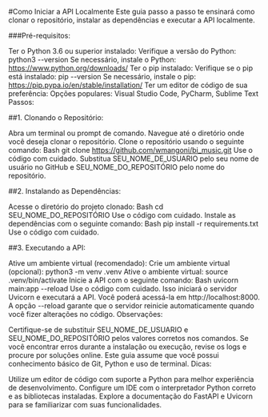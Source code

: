 #Como Iniciar a API Localmente
Este guia passo a passo te ensinará como clonar o repositório, instalar as dependências e executar a API localmente.

###Pré-requisitos:

Ter o Python 3.6 ou superior instalado:
Verifique a versão do Python: python3 --version
Se necessário, instale o Python: https://www.python.org/downloads/
Ter o pip instalado:
Verifique se o pip está instalado: pip --version
Se necessário, instale o pip: https://pip.pypa.io/en/stable/installation/
Ter um editor de código de sua preferência:
Opções populares: Visual Studio Code, PyCharm, Sublime Text
Passos:

##1. Clonando o Repositório:

Abra um terminal ou prompt de comando.
Navegue até o diretório onde você deseja clonar o repositório.
Clone o repositório usando o seguinte comando:
Bash
git clone https://github.com/wmangoni/bi_music.git
Use o código com cuidado.
Substitua SEU_NOME_DE_USUARIO pelo seu nome de usuário no GitHub e SEU_NOME_DO_REPOSITÓRIO pelo nome do repositório.

##2. Instalando as Dependências:

Acesse o diretório do projeto clonado:
Bash
cd SEU_NOME_DO_REPOSITÓRIO
Use o código com cuidado.
Instale as dependências com o seguinte comando:
Bash
pip install -r requirements.txt
Use o código com cuidado.

##3. Executando a API:

Ative um ambiente virtual (recomendado):
Crie um ambiente virtual (opcional): python3 -m venv .venv
Ative o ambiente virtual: source .venv/bin/activate
Inicie a API com o seguinte comando:
Bash
uvicorn main:app --reload
Use o código com cuidado.
Isso iniciará o servidor Uvicorn e executará a API. Você poderá acessá-la em http://localhost:8000.
A opção --reload garante que o servidor reinicie automaticamente quando você fizer alterações no código.
Observações:

Certifique-se de substituir SEU_NOME_DE_USUARIO e SEU_NOME_DO_REPOSITÓRIO pelos valores corretos nos comandos.
Se você encontrar erros durante a instalação ou execução, revise os logs e procure por soluções online.
Este guia assume que você possui conhecimento básico de Git, Python e uso de terminal.
Dicas:

Utilize um editor de código com suporte a Python para melhor experiência de desenvolvimento.
Configure um IDE com o interpretador Python correto e as bibliotecas instaladas.
Explore a documentação do FastAPI e Uvicorn para se familiarizar com suas funcionalidades.